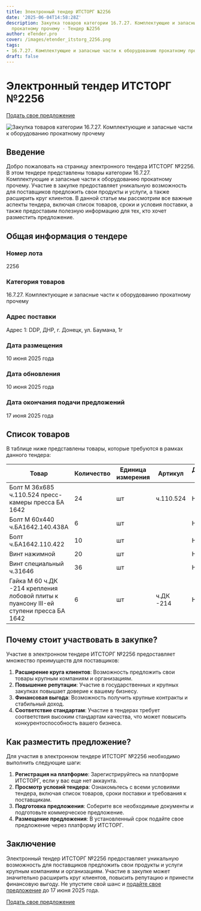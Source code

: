 ```yaml
---
title: Электронный тендер ИТСТОРГ №2256
date: '2025-06-04T14:58:28Z'
description: Закупка товаров категории 16.7.27. Комплектующие и запасные части к оборудованию
  прокатному прочему - Тендер №2256
author: eTender.pro
cover: /images/etender_itstorg_2256.png
tags:
- 16.7.27. Комплектующие и запасные части к оборудованию прокатному прочему
draft: false
---
```

# Электронный тендер ИТСТОРГ №2256

[Подать свое предложение](https://itstorg.ru/tender-2256?utm_source=etender)

![Закупка товаров категории 16.7.27. Комплектующие и запасные части к оборудованию прокатному прочему](/images/etender_itstorg_2256.png)

## Введение

Добро пожаловать на страницу электронного тендера ИТСТОРГ №2256. В этом тендере представлены товары категории 16.7.27. Комплектующие и запасные части к оборудованию прокатному прочему. Участие в закупке предоставляет уникальную возможность для поставщиков предложить свои продукты и услуги, а также расширить круг клиентов. В данной статье мы рассмотрим все важные аспекты тендера, включая список товаров, сроки и условия поставки, а также предоставим полезную информацию для тех, кто хочет разместить предложение.

## Общая информация о тендере

### Номер лота
2256

### Категория товаров
16.7.27. Комплектующие и запасные части к оборудованию прокатному прочему

### Адрес поставки
Адрес 1: DDP, ДНР, г. Донецк, ул. Баумана, 1г

### Дата размещения
10 июня 2025 года

### Дата обновления
10 июня 2025 года

### Дата окончания подачи предложений
17 июня 2025 года

## Список товаров

В таблице ниже представлены товары, которые требуются в рамках данного тендера:

| Товар                                                                                         | Количество | Единица измерения | Артикул       | Дополнительные условия |
|----------------------------------------------------------------------------------------------|------------|------------------|---------------|------------------------|
| Болт М 36х685 ч.110.524 пресс-камеры пресса БА 1642                                         | 24         | шт              | ч.110.524      | Нет                   |
| Болт М 60х440 ч.БА1642.140.438А                                                             | 6          | шт              |               | Нет                   |
| Болт ч.БА1642.110.422                                                                      | 10         | шт              |               | Нет                   |
| Винт нажимной                                                                              | 20         | шт              |               | Нет                   |
| Винт специальный ч.31646                                                                    | 36         | шт              |               | Нет                   |
| Гайка М 60 ч.ДК -214 крепления лобовой плиты к пуансону III-ей ступени пресса БА 1642      | 6          | шт              | ч.ДК -214      | Нет                   |

## Почему стоит участвовать в закупке?

Участие в электронном тендере ИТСТОРГ №2256 предоставляет множество преимуществ для поставщиков:

1. **Расширение круга клиентов**: Возможность предложить свои товары крупным компаниям и организациям.
2. **Повышение репутации**: Участие в государственных и крупных закупках повышает доверие к вашему бизнесу.
3. **Финансовая выгода**: Возможность получить крупные контракты и стабильный доход.
4. **Соответствие стандартам**: Участие в тендерах требует соответствия высоким стандартам качества, что может повысить конкурентоспособность вашего бизнеса.

## Как разместить предложение?

Для участия в электронном тендере ИТСТОРГ №2256 необходимо выполнить следующие шаги:

1. **Регистрация на платформе**: Зарегистрируйтесь на платформе ИТСТОРГ, если у вас еще нет аккаунта.
2. **Просмотр условий тендера**: Ознакомьтесь с всеми условиями тендера, включая список товаров, сроки поставки и требования к поставщикам.
3. **Подготовка предложения**: Соберите все необходимые документы и подготовьте коммерческое предложение.
4. **Размещение предложения**: В установленный срок подайте свое предложение через платформу ИТСТОРГ.

## Заключение

Электронный тендер ИТСТОРГ №2256 предоставляет уникальную возможность для поставщиков предложить свои продукты и услуги крупным компаниям и организациям. Участие в закупке может значительно расширить круг клиентов, повысить репутацию и принести финансовую выгоду. Не упустите свой шанс и [подайте свое предложение](https://itstorg.ru/tender-2256?utm_source=etender) до 17 июня 2025 года.

[Подать свое предложение](https://itstorg.ru/tender-2256?utm_source=etender)
